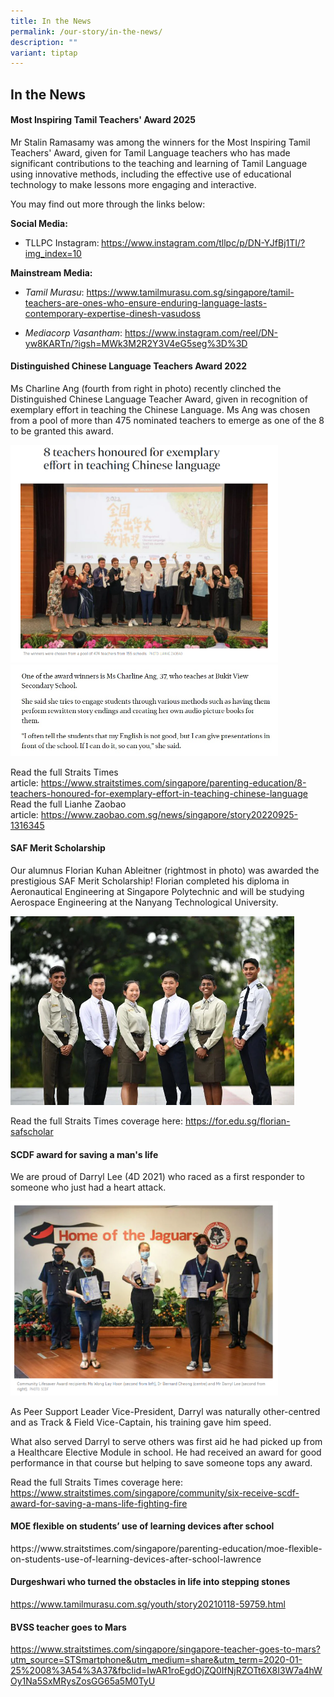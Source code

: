 ```yaml
---
title: In the News
permalink: /our-story/in-the-news/
description: ""
variant: tiptap
---
```

<h2>In the News</h2>
<h4>Most Inspiring Tamil Teachers' Award 2025</h4>
<p></p>
<p>Mr Stalin Ramasamy was among the winners for the Most Inspiring Tamil
Teachers' Award, given for Tamil Language teachers who has made significant
contributions to the teaching and learning of Tamil Language using innovative
methods, including the effective use of educational technology to make
lessons more engaging and interactive.</p>
<p>You may find out more through the links below:</p>
<p><strong>Social Media:</strong>
</p>
<ul data-tight="true" class="tight">
<li>
<p>TLLPC Instagram:<strong> </strong><a href="https://www.instagram.com/tllpc/p/DN-YJfBj1TI/?img_index=10" rel="noopener noreferrer nofollow" target="_blank">https://www.instagram.com/tllpc/p/DN-YJfBj1TI/?img_index=10</a>
</p>
</li>
</ul>
<p><strong>Mainstream Media:</strong>
</p>
<ul data-tight="true" class="tight">
<li>
<p><em>Tamil Murasu</em>: <a href="https://www.tamilmurasu.com.sg/singapore/tamil-teachers-are-ones-who-ensure-enduring-language-lasts-contemporary-expertise-dinesh-vasudoss" rel="noopener noreferrer nofollow" target="_blank">https://www.tamilmurasu.com.sg/singapore/tamil-teachers-are-ones-who-ensure-enduring-language-lasts-contemporary-expertise-dinesh-vasudoss</a>
</p>
</li>
<li>
<p><em>Mediacorp Vasantham</em>: <a href="https://www.instagram.com/reel/DN-yw8KARTn/?igsh=MWk3M2R2Y3V4eG5seg%3D%3D" rel="noopener noreferrer nofollow" target="_blank">https://www.instagram.com/reel/DN-yw8KARTn/?igsh=MWk3M2R2Y3V4eG5seg%3D%3D</a>
</p>
</li>
</ul>
<p></p>
<h4>Distinguished Chinese Language Teachers Award 2022</h4>
<p>Ms Charline Ang (fourth from right in photo) recently clinched the Distinguished
Chinese Language Teacher Award, given in recognition of exemplary effort
in teaching the Chinese Language. Ms Ang was chosen from a pool of more
than 475 nominated teachers to emerge as one of the 8 to be granted this
award.</p>
<div class="isomer-image-wrapper">
<img style="width:85%" height="auto" width="100%" src="/images/8 teachers honoured for exemplary effort in teaching Chinese language.png">
</div>
<div class="isomer-image-wrapper">
<img style="width:85%" height="auto" width="100%" src="/images/Charline-ST-quote-2022.png">
</div>
<p>Read the full Straits Times article:&nbsp;<a href="https://www.straitstimes.com/singapore/parenting-education/8-teachers-honoured-for-exemplary-effort-in-teaching-chinese-language" rel="noopener noreferrer nofollow" target="_blank">https://www.straitstimes.com/singapore/parenting-education/8-teachers-honoured-for-exemplary-effort-in-teaching-chinese-language</a>
<br>Read the full Lianhe Zaobao article:&nbsp;<a href="https://www.zaobao.com.sg/news/singapore/story20220925-1316345" rel="noopener noreferrer nofollow" target="_blank">https://www.zaobao.com.sg/news/singapore/story20220925-1316345</a>
</p>
<h4>SAF Merit Scholarship</h4>
<p>Our alumnus Florian Kuhan Ableitner (rightmost in photo) was awarded the
prestigious SAF Merit Scholarship! Florian completed his diploma in Aeronautical
Engineering at Singapore Polytechnic and will be studying Aerospace Engineering
at the Nanyang Technological University.</p>
<div class="isomer-image-wrapper">
<img style="width:90%" height="auto" width="100%" src="/images/SAF Scholarship 2022.png">
</div>
<p>Read the full Straits Times coverage here:&nbsp;<a href="https://for.edu.sg/florian-safscholar" rel="noopener noreferrer nofollow" target="_blank">https://for.edu.sg/florian-safscholar</a>
</p>
<h4>SCDF award for saving a man's life</h4>
<p>We are proud of Darryl Lee (4D 2021) who raced as a first responder to
someone who just had a heart attack.</p>
<div class="isomer-image-wrapper">
<img style="width:85%" height="auto" width="100%" src="/images/Community Lifesaver Award 2021.png">
</div>
<p>As Peer Support Leader Vice-President, Darryl was naturally other-centred
and as Track &amp; Field Vice-Captain, his training gave him speed.</p>
<p>What also served Darryl to serve others was first aid he had picked up
from a Healthcare Elective Module in school. He had received an award for
good performance in that course but helping to save someone tops any award.&nbsp;</p>
<p>Read the full Straits Times coverage here:&nbsp;
<br><a href="https://www.straitstimes.com/singapore/community/six-receive-scdf-award-for-saving-a-mans-life-fighting-fire" rel="noopener noreferrer nofollow" target="_blank">https://www.straitstimes.com/singapore/community/six-receive-scdf-award-for-saving-a-mans-life-fighting-fire</a>
</p>
<h4></h4>
<h4>MOE flexible on students’ use of learning devices after school</h4>
<p>https://www.straitstimes.com/singapore/parenting-education/moe-flexible-on-students-use-of-learning-devices-after-school-lawrence</p>
<h4>Durgeshwari who turned the obstacles in life into stepping stones</h4>
<p><a href="https://www.tamilmurasu.com.sg/youth/story20210118-59759.html" rel="noopener noreferrer nofollow" target="_blank">https://www.tamilmurasu.com.sg/youth/story20210118-59759.html</a>
</p>
<h4>BVSS teacher goes to Mars</h4>
<p><a href="https://www.straitstimes.com/singapore/singapore-teacher-goes-to-mars?utm_source=STSmartphone&amp;utm_medium=share&amp;utm_term=2020-01-25%2008%3A54%3A37&amp;fbclid=IwAR1roEgdOjZQ0IfNjRZOTt6X8I3W7a4hWOy1Na5SxMRysZosGG65a5M0TyU" rel="noopener noreferrer nofollow" target="_blank">https://www.straitstimes.com/singapore/singapore-teacher-goes-to-mars?utm_source=STSmartphone&amp;utm_medium=share&amp;utm_term=2020-01-25%2008%3A54%3A37&amp;fbclid=IwAR1roEgdOjZQ0IfNjRZOTt6X8I3W7a4hWOy1Na5SxMRysZosGG65a5M0TyU</a>
</p>
<p></p>
